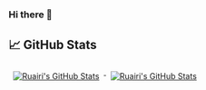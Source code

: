 ### Hi there 👋

## 📈 GitHub Stats
<!-- GitHub Stats by github-readme-stats.vercel.app -->

<a href="https://github.com/RuairiMullally">
  <img align="top" style="margin:0.5rem" src="https://github-readme-stats.vercel.app/api/top-langs/?username=RuairiMullally&title_color=ffffff&text_color=c9cacc&icon_color=4AB197&bg_color=1A2B34&hide=html,css" alt="Ruairi's GitHub Stats" />
</a>

<a href="https://github.com/RuairiMullally">
  <img align="top" style="margin:0.5rem" src="https://github-readme-stats.vercel.app/api?username=RuairiMullally&show_icons=true&count_private=true&title_color=ffffff&text_color=c9cacc&icon_color=D8BFD8&bg_color=1A2B34&rank_icon=github" alt="Ruairi's GitHub Stats" />
</a>


<!--
**RuairiMullally/RuairiMullally** is a ✨ _special_ ✨ repository because its `README.md` (this file) appears on your GitHub profile.

Here are some ideas to get you started:

- 🔭 I’m currently working on ...
- 🌱 I’m currently learning ...
- 👯 I’m looking to collaborate on ...
- 🤔 I’m looking for help with ...
- 💬 Ask me about ...
- 📫 How to reach me: ...
- 😄 Pronouns: ...
- ⚡ Fun fact: ...
-->
